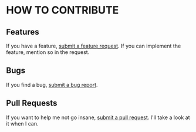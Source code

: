 # HOW TO CONTRIBUTE
## Features
If you have a feature, [submit a feature request](https://github.com/mantacid/bingle/issues).
If you can implement the feature, mention so in the request.

## Bugs
If you find a bug, [submit a bug report](https://github.com/mantacid/bingle/issues).

## Pull Requests
If you want to help me not go insane, [submit a pull request](https://github.com/mantacid/bingle/pulls). I'll take a look at it when I can.
